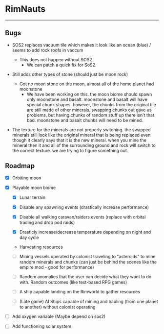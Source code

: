 # RimNauts

---

## Bugs

- SOS2 replaces vacuum tile which makes it look like an ocean (blue) / seems to add rock roofs in vaccum

  - This does not happen without SOS2
	- We can patch a quick fix for SoS2.

- Still adds other types of stone (should just be moon rock)

  - Got no moon stone on the moon, almost all of the home planet had moonstone
	- We have been working on this. the moon biome should spawn only moonstone and basalt. moonstone and basalt will have special chunk shapes. however, the chunks from the original tile are still made of other minerals. swapping chunks out gave us problems, but having chunks of random stuff up there isn't that bad. moonstone and basalt chunks will need to be mined.
	
- The texture for the minerals are not properly switching. the swapped minerals still look like the original mineral that is being replaced even though it clearly says that it is the new mineral. when you mine the mineral then it and all of the surrounding ground and rock will switch to the correct texture. we are trying to figure something out.

## Roadmap

- [x] Orbiting moon

- [x] Playable moon biome

  - [x] Lunar terrain

  - [x] Disable any spawning events (drastically increase performance)

  - [x] Disable all walking caravan/raiders events (replace with orbital trading and drop pod raids)

  - [x] Drasticly increase/decrease temperature depending on night and day cycle

  - Harvesting resources

   - [ ] Mining vessels operated by colonist traveling to "asteroids" to mine random minerals and chunks (can just be behind the scenes like the empire mod - good for performance)

   - [ ] Random anomalies that the user can decide what they want to do with. Random outcomes (like text-based RPG games)

   - [ ] A ship capable landing on the Rimworld to gather resources

   - [ ] (Late game) AI Ships capable of mining and hauling (from one planet to another) without colonist operating

- [ ] Add oxygen variable (Maybe depend on sos2)

- [ ] Add functioning solar system
